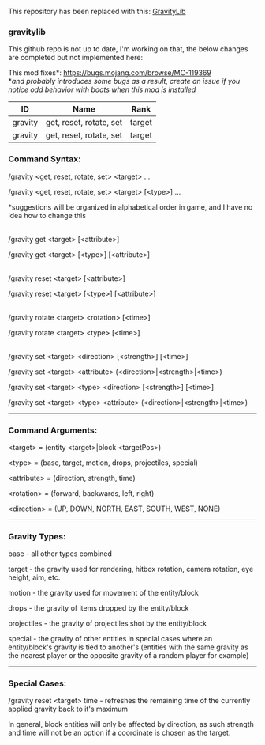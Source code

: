 This repository has been replaced with this: [GravityLib](https://github.com/Magicalbananapi/GravityLib)

### gravitylib

This github repo is not up to date, I'm working on that, the below changes are completed but not implemented here:

This mod fixes*: https://bugs.mojang.com/browse/MC-119369
\
**and probably introduces some bugs as a result, create an issue if you notice odd behavior with boats when this mod is installed*

ID | Name | Rank
-- | ---- | ----
gravity | get, reset, rotate, set | target
gravity | get, reset, rotate, set | target | hi

### Command Syntax:
/gravity \<get, reset, rotate, set> \<target> ...

/gravity \<get, reset, rotate, set> \<target> [\<type>] ...

*suggestions will be organized in alphabetical order in game, and I have no idea how to change this

\
/gravity get \<target> [\<attribute>]

/gravity get \<target> [\<type>] [\<attribute>]

\
/gravity reset \<target> [\<attribute>]

/gravity reset \<target> [\<type>] [\<attribute>]

\
/gravity rotate \<target> \<rotation> [\<time>]

/gravity rotate \<target> \<type> <rotation> [\<time>]

\
/gravity set \<target> \<direction> [\<strength>] [\<time>]

/gravity set \<target> \<attribute> (\<direction>|\<strength>|\<time>)

/gravity set \<target> \<type> \<direction> [\<strength>] [\<time>]

/gravity set \<target> \<type> \<attribute> (\<direction>|\<strength>|\<time>)

---
### Command Arguments:
\<target> = (entity \<target>|block \<targetPos>)

\<type> = (base, target, motion, drops, projectiles, special)

\<attribute> = (direction, strength, time)

\<rotation> = (forward, backwards, left, right)

\<direction> = (UP, DOWN, NORTH, EAST, SOUTH, WEST, NONE)

---
### Gravity Types:
base - all other types combined

target - the gravity used for rendering, hitbox rotation, camera rotation, eye height, aim, etc.

motion - the gravity used for movement of the entity/block

drops - the gravity of items dropped by the entity/block

projectiles - the gravity of projectiles shot by the entity/block

special - the gravity of other entities in special cases where an entity/block's gravity is tied to another's
(entities with the same gravity as the nearest player or the opposite gravity of a random player for example)

---
### Special Cases:
/gravity reset \<target> time - refreshes the remaining time of the currently applied gravity back to it's maximum

In general, block entities will only be affected by direction, as such strength and time will not be an option if a coordinate is chosen as the target.
